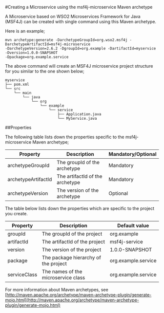 #Creating a Microservice using the msf4j-microservice Maven archetype

A Microservice based on WSO2 Microservices Framework for Java (MSF4J) can be created with single command 
using this Maven archetype.

Here is an example;

```
mvn archetype:generate -DarchetypeGroupId=org.wso2.msf4j -DarchetypeArtifactId=msf4j-microservice 
-DarchetypeVersion=2.6.2 -DgroupId=org.example -DartifactId=myservice -Dversion=1.0.0-SNAPSHOT 
-Dpackage=org.example.service

```

The above command will create an MSF4J microservice project structure for you similar to the one shown below;

```
myservice
├── pom.xml
└── src
    └── main
        └── java
            └── org
                └── example
                    └── service
                        ├── Application.java
                        └── MyService.java
```

##Properties

The following table lists down the properties specific to the msf4j-microservice Maven archetype;


| Property            | Description                     | Mandatory/Optional |
| ------------------- | ------------------------------- | ------------------ |
| archetypeGroupId    | The groupId of the archetype    | Mandatory          |
| archetypeArtifactId | The artifactId of the archetype | Mandatory          |
| archetypeVersion    | The version of the archetype    | Optional           |


The table below lists down the properties which are specific to the project you create.

| Property        | Description                          | Default value               |
| --------------- | ------------------------------------ | --------------------------- |
| groupId         | The groupId of the project           | org.example                 |
| artifactId      | The artifactId of the project        | msf4j-service               |
| version         | The version of the project           | 1.0.0-SNAPSHOT              |
| package         | The package hierarchy of the project | org.example.service         |
| serviceClass    | The names of the microservice class  | org.example.service         |

For more information about Maven archetypes, see [http://maven.apache.org/archetype/maven-archetype-plugin/generate-mojo.html](http://maven.apache.org/archetype/maven-archetype-plugin/generate-mojo.html)
